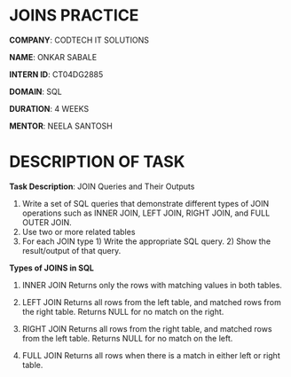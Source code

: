 # JOINS PRACTICE

**COMPANY**: CODTECH IT SOLUTIONS

**NAME**: ONKAR SABALE

**INTERN ID**: CT04DG2885 

**DOMAIN**: SQL

**DURATION**: 4 WEEKS

**MENTOR**: NEELA SANTOSH

# DESCRIPTION OF TASK

**Task Description**: JOIN Queries and Their Outputs
1) Write a set of SQL queries that demonstrate different types of JOIN operations such as INNER JOIN, LEFT JOIN, RIGHT JOIN, and FULL OUTER JOIN.
2) Use two or more related tables
3) For each JOIN type
                     1) Write the appropriate SQL query.
                     2) Show the result/output of that query.

**Types of JOINS in SQL**
1) INNER JOIN
Returns only the rows with matching values in both tables.

2) LEFT JOIN 
Returns all rows from the left table, and matched rows from the right table. Returns NULL for no match on the right.

3) RIGHT JOIN 
Returns all rows from the right table, and matched rows from the left table. Returns NULL for no match on the left.

4) FULL JOIN 
Returns all rows when there is a match in either left or right table.

